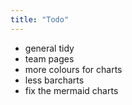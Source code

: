 ```yaml
---
title: "Todo"
---
```


- general tidy
- team pages
- more colours for charts
- less barcharts
- fix the mermaid charts